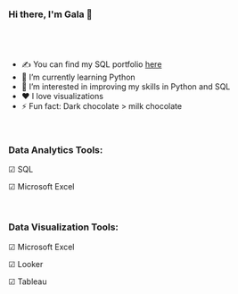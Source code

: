 ### Hi there, I'm Gala 👋
#
<br>

- ✍ You can find my SQL portfolio [here](https://github.com/galu9874/SQL)
- 🌱 I’m currently learning Python
- 👀 I’m interested in improving my skills in Python and SQL
- ❤️ I love visualizations
- ⚡ Fun fact: Dark chocolate > milk chocolate 

<br>

### **Data Analytics Tools:**

☑ SQL

☑ Microsoft Excel

<br>

### **Data Visualization Tools:**

☑ Microsoft Excel

☑ Looker

☑ Tableau
